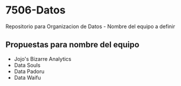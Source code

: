# 7506-Datos
Repositorio para Organizacion de Datos - Nombre del equipo a definir

## Propuestas para nombre del equipo
* Jojo's Bizarre Analytics
* Data Souls
* Data Padoru
* Data Waifu
